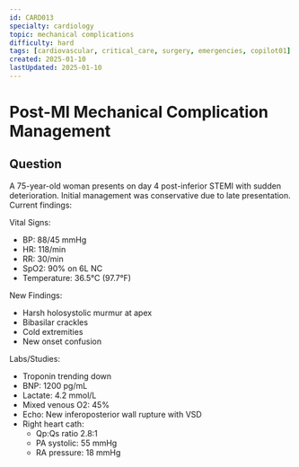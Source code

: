 ```yaml
---
id: CARD013
specialty: cardiology
topic: mechanical complications
difficulty: hard
tags: [cardiovascular, critical_care, surgery, emergencies, copilot01]
created: 2025-01-10
lastUpdated: 2025-01-10
---
```


# Post-MI Mechanical Complication Management

## Question
A 75-year-old woman presents on day 4 post-inferior STEMI with sudden deterioration. Initial management was conservative due to late presentation. Current findings:

Vital Signs:
- BP: 88/45 mmHg
- HR: 118/min
- RR: 30/min
- SpO2: 90% on 6L NC
- Temperature: 36.5°C (97.7°F)

New Findings:
- Harsh holosystolic murmur at apex
- Bibasilar crackles
- Cold extremities
- New onset confusion

Labs/Studies:
- Troponin trending down
- BNP: 1200 pg/mL
- Lactate: 4.2 mmol/L
- Mixed venous O2: 45%
- Echo: New inferoposterior wall rupture with VSD
- Right heart cath:
  * Qp:Qs ratio 2.8:1
  * PA systolic: 55 mmHg
  * RA pressure: 18 mmHg
